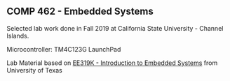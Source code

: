 ## COMP 462 - Embedded Systems 
Selected lab work done in Fall 2019 at California State University - Channel Islands.

Microcontroller: TM4C123G LaunchPad 

Lab Material based on [EE319K - Introduction to Embedded Systems](http://users.ece.utexas.edu/~valvano/Volume1/) from University of Texas
